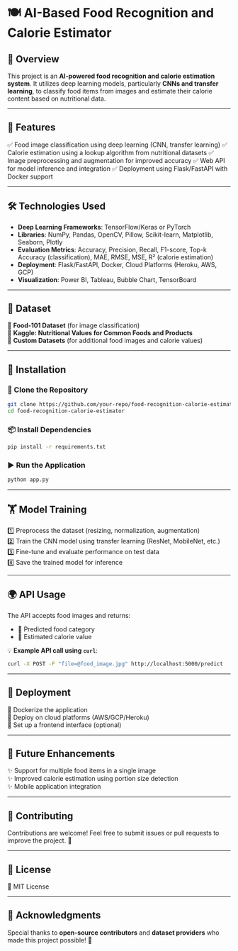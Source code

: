 # 🍽️ AI-Based Food Recognition and Calorie Estimator

## 🌟 Overview
This project is an **AI-powered food recognition and calorie estimation system**. It utilizes deep learning models, particularly **CNNs and transfer learning**, to classify food items from images and estimate their calorie content based on nutritional data.

---

## 🚀 Features
✅ Food image classification using deep learning (CNN, transfer learning)
✅ Calorie estimation using a lookup algorithm from nutritional datasets
✅ Image preprocessing and augmentation for improved accuracy
✅ Web API for model inference and integration
✅ Deployment using Flask/FastAPI with Docker support

---

## 🛠 Technologies Used
- **Deep Learning Frameworks**: TensorFlow/Keras or PyTorch
- **Libraries**: NumPy, Pandas, OpenCV, Pillow, Scikit-learn, Matplotlib, Seaborn, Plotly
- **Evaluation Metrics**: Accuracy, Precision, Recall, F1-score, Top-k Accuracy (classification), MAE, RMSE, MSE, R² (calorie estimation)
- **Deployment**: Flask/FastAPI, Docker, Cloud Platforms (Heroku, AWS, GCP)
- **Visualization**: Power BI, Tableau, Bubble Chart, TensorBoard

---

## 📂 Dataset
📌 **Food-101 Dataset** (for image classification)  
📌 **Kaggle: Nutritional Values for Common Foods and Products**  
📌 **Custom Datasets** (for additional food images and calorie values)

---

## 🔧 Installation
### 💾 Clone the Repository
```sh
git clone https://github.com/your-repo/food-recognition-calorie-estimator.git
cd food-recognition-calorie-estimator
```
### 📦 Install Dependencies
```sh
pip install -r requirements.txt
```
### ▶️ Run the Application
```sh
python app.py
```

---

## 🏋️ Model Training
1️⃣ Preprocess the dataset (resizing, normalization, augmentation)  
2️⃣ Train the CNN model using transfer learning (ResNet, MobileNet, etc.)  
3️⃣ Fine-tune and evaluate performance on test data  
4️⃣ Save the trained model for inference  

---

## 🌍 API Usage
The API accepts food images and returns:
- 📌 Predicted food category
- 📌 Estimated calorie value

💡 **Example API call using `curl`**:
```sh
curl -X POST -F "file=@food_image.jpg" http://localhost:5000/predict
```

---

## 🚢 Deployment
🎯 Dockerize the application  
🎯 Deploy on cloud platforms (AWS/GCP/Heroku)  
🎯 Set up a frontend interface (optional)  

---

## 🌱 Future Enhancements
✨ Support for multiple food items in a single image  
✨ Improved calorie estimation using portion size detection  
✨ Mobile application integration  

---

## 🤝 Contributing
Contributions are welcome! Feel free to submit issues or pull requests to improve the project. 🙌

---

## 📜 License
📝 MIT License

---

## 🎉 Acknowledgments
Special thanks to **open-source contributors** and **dataset providers** who made this project possible! 🚀

